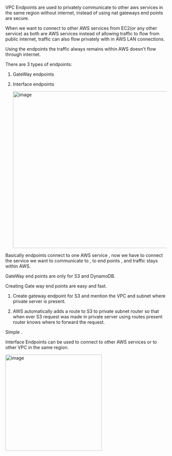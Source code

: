 VPC Endpoints are used  to privately communicate to other aws services in the same region  without internet, instead of using nat gateways end points are secure.

When we want to connect to other AWS services from EC2(or any other service) as both are AWS services instead of allowing traffic to flow from public internet, traffic can also flow privately with in AWS LAN connections. 

Using the endpoints the traffic always remains within AWS doesn't flow through internet.

There are 3 types of endpoints:

1. GateWay endpoints

2. Interface endpoints

   <img width="490" alt="image" src="https://github.com/KORLA2/AWS-SERVICES/assets/96729391/836dd027-539c-464e-8a3d-36961f76c97d">


Basically endpoints connect to  one AWS service , now we have to connect  the service we want to communicate  to , to end points , and traffic stays within AWS.

GateWay end points are only for S3 and DynamoDB.

Creating Gate way end points are easy and fast.

1. Create gateway endpoint for S3 and mention the VPC and subnet where private server is present.

2. AWS automatically adds a route to S3 to private subnet router so that when ever S3 request was made in private server using routes present router knows where to forward 
   the request.  

Simple .

Interface Endpoints can be used to connect to other AWS services or to other VPC in the same region.



<img width="301" alt="image" src="https://github.com/KORLA2/AWS-SERVICES/assets/96729391/944baf48-77f7-4940-9547-5685c7aaf7c3">




  

